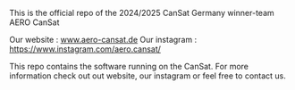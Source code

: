 This is the official repo of the 2024/2025 CanSat Germany winner-team AERO CanSat

Our website     : www.aero-cansat.de
Our instagram   : https://www.instagram.com/aero.cansat/

This repo contains the software running on the CanSat.
For more information check out out website, our instagram or feel free to contact us.